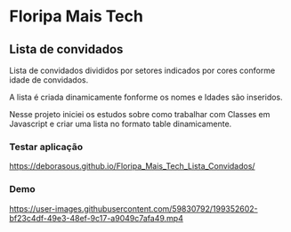 # Floripa Mais Tech

## Lista de convidados

Lista de convidados divididos por setores indicados por cores conforme idade de convidados.

A lista é criada dinamicamente fonforme os nomes e Idades são inseridos.


Nesse projeto iniciei os estudos sobre como trabalhar com Classes em Javascript e criar uma lista no formato table dinamicamente.



### Testar aplicação

https://deborasous.github.io/Floripa_Mais_Tech_Lista_Convidados/


### Demo

https://user-images.githubusercontent.com/59830792/199352602-bf23c4df-49e3-48ef-9c17-a9049c7afa49.mp4

